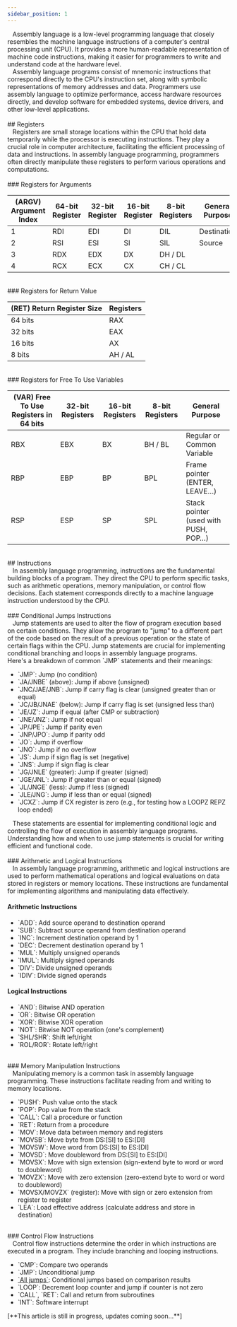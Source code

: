 ```yaml
---
sidebar_position: 1
---
```


<link href="https://fonts.cdnfonts.com/css/poppins" rel="stylesheet"/>

<div style={{ fontFamily: 'Poppins, sans-serif' }}>
  <div>
    &nbsp; &nbsp;Assembly language is a <span style={{ color: '#ff9900' }}>low-level programming language</span> that closely resembles the machine language instructions of a computer's central processing unit (CPU). It provides a more human-readable representation of machine code instructions, making it easier for programmers to write and understand code at the hardware level.
  </div>
  <div>
    &nbsp; &nbsp;Assembly language programs consist of mnemonic instructions that correspond directly to the CPU's instruction set, along with symbolic representations of memory addresses and data. Programmers use assembly language to optimize performance, access hardware resources directly, and develop software for embedded systems, device drivers, and other low-level applications.
  </div>

  <br/>
  ## <span style={{ color: '#3366ff' }}>Registers</span>

  <div>
    &nbsp; &nbsp;Registers are small storage locations within the CPU that hold data temporarily while the processor is executing instructions. They play a crucial role in computer architecture, facilitating the efficient processing of data and instructions. In assembly language programming, programmers often directly manipulate these registers to perform various operations and computations.
  </div>

  <br/>
  ### <span style={{ color: '#30b05c' }}>Registers for Arguments</span>

  <table>
    <thead>
      <tr>
        <th>(ARGV) Argument Index</th>
        <th>64-bit Register</th>
        <th>32-bit Register</th>
        <th>16-bit Register</th>
        <th>8-bit Registers</th>
        <th>General Purpose</th>
      </tr>
    </thead>
    <tbody>
      <tr>
        <td>1</td>
        <td style={{ color: '#ff6666' }}>RDI</td>
        <td style={{ color: '#ff6666' }}>EDI</td>
        <td style={{ color: '#ff6666' }}>DI</td>
        <td style={{ color: '#ff6666' }}>DIL</td>
        <td>Destination</td>
      </tr>
      <tr>
        <td>2</td>
        <td style={{ color: '#ff6666' }}>RSI</td>
        <td style={{ color: '#ff6666' }}>ESI</td>
        <td style={{ color: '#ff6666' }}>SI</td>
        <td style={{ color: '#ff6666' }}>SIL</td>
        <td>Source</td>
      </tr>
      <tr>
        <td>3</td>
        <td style={{ color: '#ff6666' }}>RDX</td>
        <td style={{ color: '#ff6666' }}>EDX</td>
        <td style={{ color: '#ff6666' }}>DX</td>
        <td style={{ color: '#ff6666' }}>DH / DL</td>
        <td></td>
      </tr>
      <tr>
        <td>4</td>
        <td style={{ color: '#ff6666' }}>RCX</td>
        <td style={{ color: '#ff6666' }}>ECX</td>
        <td style={{ color: '#ff6666' }}>CX</td>
        <td style={{ color: '#ff6666' }}>CH / CL</td>
        <td></td>
      </tr>
    </tbody>
  </table>

  <br/>
  ### <span style={{ color: '#30b05c' }}>Registers for Return Value</span>

  <table>
    <thead>
      <tr>
        <th>(RET) Return Register Size</th>
        <th>Registers</th>
      </tr>
    </thead>
    <tbody>
      <tr>
        <td>64 bits</td>
        <td style={{ color: '#ff6666' }}>RAX</td>
      </tr>
      <tr>
        <td>32 bits</td>
        <td style={{ color: '#ff6666' }}>EAX</td>
      </tr>
      <tr>
        <td>16 bits</td>
        <td style={{ color: '#ff6666' }}>AX</td>
      </tr>
      <tr>
        <td>8 bits</td>
        <td style={{ color: '#ff6666' }}>AH / AL</td>
      </tr>
    </tbody>
  </table>

  <br/>
  ### <span style={{ color: '#30b05c' }}>Registers for Free To Use Variables</span>

  <table>
    <thead>
      <tr>
        <th>(VAR) Free To Use Registers in 64 bits</th>
        <th>32-bit Registers</th>
        <th>16-bit Registers</th>
        <th>8-bit Registers</th>
        <th>General Purpose</th>
      </tr>
    </thead>
    <tbody>
      <tr>
        <td style={{ color: '#ff6666' }}>RBX</td>
        <td style={{ color: '#ff6666' }}>EBX</td>
        <td style={{ color: '#ff6666' }}>BX</td>
        <td style={{ color: '#ff6666' }}>BH / BL</td>
        <td>Regular or Common Variable</td>
      </tr>
      <tr>
        <td style={{ color: '#ff6666' }}>RBP</td>
        <td style={{ color: '#ff6666' }}>EBP</td>
        <td style={{ color: '#ff6666' }}>BP</td>
        <td style={{ color: '#ff6666' }}>BPL</td>
        <td>Frame pointer (ENTER, LEAVE…)</td>
      </tr>
      <tr>
        <td style={{ color: '#ff6666' }}>RSP</td>
        <td style={{ color: '#ff6666' }}>ESP</td>
        <td style={{ color: '#ff6666' }}>SP</td>
        <td style={{ color: '#ff6666' }}>SPL</td>
        <td>Stack pointer (used with PUSH, POP…)</td>
      </tr>
    </tbody>
  </table>

  <br/>
  ## <span style={{ color: '#3366ff' }}>Instructions</span>

  <div>
    &nbsp; &nbsp;In assembly language programming, instructions are the fundamental building blocks of a program. They direct the CPU to perform specific tasks, such as arithmetic operations, memory manipulation, or control flow decisions. Each statement corresponds directly to a machine language instruction understood by the CPU.
  </div>

  <br/>
  ### <span style={{ color: '#30b05c' }}>Conditional Jumps Instructions</span>

  <div>
    &nbsp; &nbsp;Jump statements are used to alter the flow of program execution based on certain conditions. They allow the program to "jump" to a different part of the code based on the result of a previous operation or the state of certain flags within the CPU. Jump statements are crucial for implementing conditional branching and loops in assembly language programs.
  </div>

  <div>
    Here's a breakdown of common <span style={{ color: '#ff9900' }}>`JMP`</span> statements and their meanings:
  </div>

  <ul>
    <li><span style={{ color: '#ff9900' }}>`JMP`</span>: Jump (no condition)</li>
    <li><span style={{ color: '#ff9900' }}>`JA/JNBE`</span> (above): Jump if above (unsigned)</li>
    <li><span style={{ color: '#ff9900' }}>`JNC/JAE/JNB`</span>: Jump if carry flag is clear (unsigned greater than or equal)</li>
    <li><span style={{ color: '#ff9900' }}>`JC/JB/JNAE`</span> (below): Jump if carry flag is set (unsigned less than)</li>
    <li><span style={{ color: '#ff9900' }}>`JE/JZ`</span>: Jump if equal (after CMP or subtraction)</li>
    <li><span style={{ color: '#ff9900' }}>`JNE/JNZ`</span>: Jump if not equal</li>
    <li><span style={{ color: '#ff9900' }}>`JP/JPE`</span>: Jump if parity even</li>
    <li><span style={{ color: '#ff9900' }}>`JNP/JPO`</span>: Jump if parity odd</li>
    <li><span style={{ color: '#ff9900' }}>`JO`</span>: Jump if overflow</li>
    <li><span style={{ color: '#ff9900' }}>`JNO`</span>: Jump if no overflow</li>
    <li><span style={{ color: '#ff9900' }}>`JS`</span>: Jump if sign flag is set (negative)</li>
    <li><span style={{ color: '#ff9900' }}>`JNS`</span>: Jump if sign flag is clear</li>
    <li><span style={{ color: '#ff9900' }}>`JG/JNLE`</span> (greater): Jump if greater (signed)</li>
    <li><span style={{ color: '#ff9900' }}>`JGE/JNL`</span>: Jump if greater than or equal (signed)</li>
    <li><span style={{ color: '#ff9900' }}>`JL/JNGE`</span> (less): Jump if less (signed)</li>
    <li><span style={{ color: '#ff9900' }}>`JLE/JNG`</span>: Jump if less than or equal (signed)</li>
    <li><span style={{ color: '#ff9900' }}>`JCXZ`</span>: Jump if CX register is zero (e.g., for testing how a LOOPZ REPZ loop ended)</li>
  </ul>

  <div>
    &nbsp; &nbsp;These statements are essential for implementing conditional logic and controlling the flow of execution in assembly language programs. Understanding how and when to use jump statements is crucial for writing efficient and functional code.
  </div>

  <br/>
  ### <span style={{ color: '#30b05c' }}>Arithmetic and Logical Instructions</span>

  <div>
    &nbsp; &nbsp;In assembly language programming, arithmetic and logical instructions are used to perform mathematical operations and logical evaluations on data stored in registers or memory locations. These instructions are fundamental for implementing algorithms and manipulating data effectively.
  </div>

  <h4>Arithmetic Instructions</h4>
  <ul>
    <li><span style={{ color: '#ff9900' }}>`ADD`</span>: Add source operand to destination operand</li>
    <li><span style={{ color: '#ff9900' }}>`SUB`</span>: Subtract source operand from destination operand</li>
    <li><span style={{ color: '#ff9900' }}>`INC`</span>: Increment destination operand by 1</li>
    <li><span style={{ color: '#ff9900' }}>`DEC`</span>: Decrement destination operand by 1</li>
    <li><span style={{ color: '#ff9900' }}>`MUL`</span>: Multiply unsigned operands</li>
    <li><span style={{ color: '#ff9900' }}>`IMUL`</span>: Multiply signed operands</li>
    <li><span style={{ color: '#ff9900' }}>`DIV`</span>: Divide unsigned operands</li>
    <li><span style={{ color: '#ff9900' }}>`IDIV`</span>: Divide signed operands</li>
  </ul>

  <h4>Logical Instructions</h4>
  <ul>
    <li><span style={{ color: '#ff9900' }}>`AND`</span>: Bitwise AND operation</li>
    <li><span style={{ color: '#ff9900' }}>`OR`</span>: Bitwise OR operation</li>
    <li><span style={{ color: '#ff9900' }}>`XOR`</span>: Bitwise XOR operation</li>
    <li><span style={{ color: '#ff9900' }}>`NOT`</span>: Bitwise NOT operation (one's complement)</li>
    <li><span style={{ color: '#ff9900' }}>`SHL/SHR`</span>: Shift left/right</li>
    <li><span style={{ color: '#ff9900' }}>`ROL/ROR`</span>: Rotate left/right</li>
  </ul>

  <br/>
  ### <span style={{ color: '#30b05c' }}>Memory Manipulation Instructions</span>

  <div>
    &nbsp; &nbsp;Manipulating memory is a common task in assembly language programming. These instructions facilitate reading from and writing to memory locations.
  </div>

  <ul>
    <li><span style={{ color: '#ff9900' }}>`PUSH`</span>: Push value onto the stack</li>
    <li><span style={{ color: '#ff9900' }}>`POP`</span>: Pop value from the stack</li>
    <li><span style={{ color: '#ff9900' }}>`CALL`</span>: Call a procedure or function</li>
    <li><span style={{ color: '#ff9900' }}>`RET`</span>: Return from a procedure</li>
    <li><span style={{ color: '#ff9900' }}>`MOV`</span>: Move data between memory and registers</li>
    <li><span style={{ color: '#ff9900' }}>`MOVSB`</span>: Move byte from DS:[SI] to ES:[DI]</li>
    <li><span style={{ color: '#ff9900' }}>`MOVSW`</span>: Move word from DS:[SI] to ES:[DI]</li>
    <li><span style={{ color: '#ff9900' }}>`MOVSD`</span>: Move doubleword from DS:[SI] to ES:[DI]</li>
    <li><span style={{ color: '#ff9900' }}>`MOVSX`</span>: Move with sign extension (sign-extend byte to word or word to doubleword)</li>
    <li><span style={{ color: '#ff9900' }}>`MOVZX`</span>: Move with zero extension (zero-extend byte to word or word to doubleword)</li>
    <li><span style={{ color: '#ff9900' }}>`MOVSX/MOVZX`</span> (register): Move with sign or zero extension from register to register</li>
    <li><span style={{ color: '#ff9900' }}>`LEA`</span>: Load effective address (calculate address and store in destination)</li>
  </ul>

  <br/>
  ### <span style={{ color: '#30b05c' }}>Control Flow Instructions</span>

  <div>
    &nbsp; &nbsp;Control flow instructions determine the order in which instructions are executed in a program. They include branching and looping instructions.
  </div>

  <ul>
    <li><span style={{ color: '#ff9900' }}>`CMP`</span>: Compare two operands</li>
    <li><span style={{ color: '#ff9900' }}>`JMP`</span>: Unconditional jump</li>
    <li><a href="/docs/Global%20Dictionnary/Global%20Dictionnary/Assembly#conditionnal-jumps-instructions" style={{ color: '#ff9900' }}>`All jumps`</a>: Conditional jumps based on comparison results</li>
    <li><span style={{ color: '#ff9900' }}>`LOOP`</span>: Decrement loop counter and jump if counter is not zero</li>
    <li><span style={{ color: '#ff9900' }}>`CALL`, `RET`</span>: Call and return from subroutines</li>
    <li><span style={{ color: '#ff9900' }}>`INT`</span>: Software interrupt</li>
  </ul>

  <div>
    [**This article is still in progress, updates coming soon...**]
  </div>
</div>
